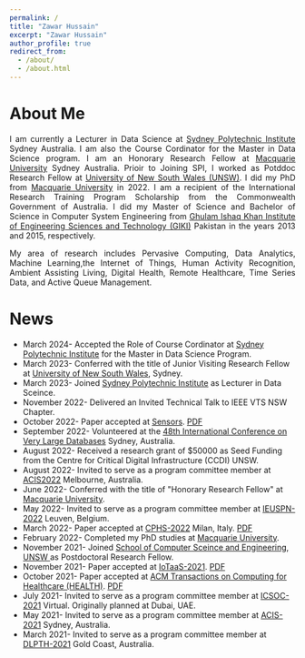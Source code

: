 ```yaml
---
permalink: /
title: "Zawar Hussain"
excerpt: "Zawar Hussain"
author_profile: true
redirect_from: 
  - /about/
  - /about.html
---
```


About Me
======
<meta name="google-site-verification" content="r66YdKi3bZdmAiD1HupC96CrmY4uszTPFAgpRaztrJ8" />
<div style="text-align: justify"> 
<p>
 I am currently a Lecturer in Data Science at <a href="http://spi.nsw.edu.au/">Sydney Polytechnic Institute</a> Sydney Australia. I am also the Course Cordinator for the Master in Data Science program. I am an Honorary Research Fellow at <a href="https://www.mq.edu.au">Macquarie University</a> Sydney Australia. Prioir to Joining SPI, I worked as Potddoc Research Fellow at <a href="https://www.unsw.edu.au/"> University of New South Wales (UNSW)</a>. I did my PhD from <a href="https://www.mq.edu.au">Macquarie University</a> in 2022. I am a recipient of the International Research Training Program Scholarship from the Commonwealth Government of Australia. I did my Master of Science and Bachelor of Science in Computer System Engineering from <a href="https://giki.edu.pk">Ghulam Ishaq Khan Institute of Engineering Sciences and Technology (GIKI)</a> Pakistan in the years 2013 and 2015, respectively.</p>


<p>
  My area of research includes Pervasive Computing, Data Analytics, Machine Learning,the  Internet of Things, Human Activity Recognition, Ambient Assisting Living, Digital Health, Remote Healthcare, Time Series Data, and Active Queue Management.</p></div>


News
======
* March 2024- Accepted the Role of Course Cordinator at <a href="http://spi.nsw.edu.au/">Sydney Polytechnic Institute</a> for the Master in Data Science Program.
* March 2023- Conferred with the title of Junior Visiting Research Fellow at <a href="https://www.unsw.edu.au/"> University of New South Wales</a>, Sydney.
* March 2023- Joined <a href="http://spi.nsw.edu.au/">Sydney Polytechnic Institute</a> as Lecturer in Data Sceince.
* November 2022- Delivered an Invited Technical Talk to IEEE VTS NSW Chapter. 
* October 2022- Paper accepted at <a href="https://www.mdpi.com/journal/sensors/topical_collections/SGPHM"> Sensors</a>. <a href="https://www.mdpi.com/1424-8220/22/21/8279">PDF</a>          
* September 2022- Volunteered at the  <a href="https://vldb.org/2022/">48th International Conference on Very Large Databases</a> Sydney, Australia. 
* August 2022- Received a research grant of $50000 as Seed Funding from the Centre for Critical Digital Infrastructure (CCDI) UNSW.
* August 2022- Invited to serve as a program committee member at <a href="http://acis.aaisnet.org/acis2022/">ACIS2022</a> Melbourne, Australia.
* June 2022- Conferred with the title of "Honorary Research Fellow" at <a href="https://www.mq.edu.au">Macquarie University</a>.
* May 2022- Invited to serve as a program committee member at <a href="http://cs-conferences.acadiau.ca/euspn-22/">IEUSPN-2022</a> Leuven, Belgium.
* March 2022- Paper accepted at <a href="https://cphs22.github.io/CPHS22/">CPHS-2022</a> Milan, Italy. <a href="https://ieeexplore.ieee.org/abstract/document/9804515">PDF</a>
* February 2022- Completed my PhD studies at <a href="https://www.mq.edu.au">Macquarie University</a>. 
* November 2021- Joined <a href="https://www.unsw.edu.au/engineering/our-schools/computer-science-and-engineering"> School of Computer Sceince and Engineering, UNSW </a> as Postdoctoral Research Fellow.
* November 2021- Paper accepted at <a href="https://iotaas.eai-conferences.org/2021/">IoTaaS-2021</a>. <a href="https://link.springer.com/chapter/10.1007/978-3-030-95987-6_2">PDF</a>
* October 2021- Paper accepted at <a href="https://dl.acm.org/journal/health">ACM Transactions on Computing for Healthcare (HEALTH)</a>. <a href="https://dl.acm.org/doi/full/10.1145/3491245">PDF</a>
* July 2021- Invited to serve as a program committee member at <a href="http://icsoc2021.josueonline.com/">ICSOC-2021</a> Virtual. Originally planned at Dubai, UAE.
* May 2021- Invited to serve as a program committee member at <a href="http://acis.aaisnet.org/archive.php">ACIS-2021</a> Sydney, Australia.
* March 2021- Invited to serve as a program committee member at <a href="https://sites.google.com/view/dlp-and-thd/home/">DLPTH-2021</a> Gold Coast, Australia.
